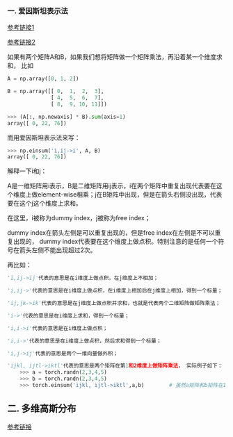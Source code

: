 ### 一. 爱因斯坦表示法

[参考链接1](https://stackoverflow.com/questions/26089893/understanding-numpys-einsum) 

[参考链接2](https://www.youtube.com/watch?v=CLrTj7D2fLM)

如果有两个矩阵A和B，如果我们想将矩阵做一个矩阵乘法，再沿着某一个维度求和， 比如

```python
A = np.array([0, 1, 2])

B = np.array([[ 0,  1,  2,  3],
              [ 4,  5,  6,  7],
              [ 8,  9, 10, 11]])
```

```python
>>> (A[:, np.newaxis] * B).sum(axis=1)
array([ 0, 22, 76])
```

而用爱因斯坦表示法来写：

```python
>>> np.einsum('i,ij->i', A, B)
array([ 0, 22, 76])
```

解释一下i和j：

A是一维矩阵用i表示，B是二维矩阵用ij表示，i在两个矩阵中重复出现代表要在这个维度上做element-wise相乘；j在B矩阵中出现，但是在箭头右侧没出现，代表要在这个j这个维度上求和。

在这里，i被称为dummy index，j被称为free index；

dummy index在箭头左侧是可以重复出现的，但是free index在左侧是不可以重复出现的， dummy index代表要在这个维度上做点积。特别注意的是任何一个符号在箭头左侧不能出现超过2次。

再比如：

```python
'i,ij->ij'代表的意思是在i维度上做点积，在j维度上不相加；

'i,ij->'代表的意思是在i维度上做点积，在i维度上相加后在j维度上相加，得到一个标量；

'ij,jk->ik'代表的意思是在j维度上做点积并求和，也就是代表两个二维矩阵做矩阵乘法；

'i->'代表的意思是在i维度上求和，得到一个标量；

'i,i->i'代表的意思是在i维度上做点积；

'i,i->'代表的意思是在i维度上做点积，然后求和得到一个标量；

'i,j->ij'代表的意思是两个一维向量做外积；

'ijkl, ijtl->iktl'代表的意思是两个矩阵在第1和2维度上做矩阵乘法， 实际例子如下：
    >>> a = torch.randn(2,3,4,5)
    >>> b = torch.randn(2,3,4,5)
    >>> torch.einsum('ijkl, ijtl->iktl',a,b)		# 虽然a矩阵和b矩阵在1和2维度上是相等的，但是因为是要在这两个维度上做矩阵乘法，所以在两个表达式中也必须写为不同的符号，即jk和jt，不允许都写成jk
```

## 二. 多维高斯分布

[参考链接](https://blog.csdn.net/weixin_38468077/article/details/103508072?ops_request_misc=&request_id=&biz_id=102&utm_term=2d%E9%AB%98%E6%96%AF&utm_medium=distribute.pc_search_result.none-task-blog-2~all~sobaiduweb~default-2-103508072.142^v100^pc_search_result_base4&spm=1018.2226.3001.4187)



